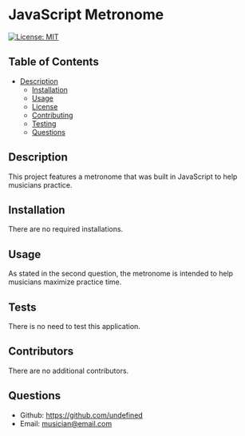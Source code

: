 # JavaScript Metronome
[![License: MIT](https://img.shields.io/badge/License-MIT-yellow.svg)](https://opensource.org/licenses/MIT)


## Table of Contents

- [Description](#description)
  - [Installation](#installation)
  - [Usage](#usage)
  - [License](#license)
  - [Contributing](#how-to-contribute)
  - [Testing](#tests)
  - [Questions](#questions)

## Description

This project features a metronome that was built in JavaScript to help musicians practice.

## Installation

There are no required installations.

## Usage 

As stated in the second question, the metronome is intended to help musicians maximize practice time.

## Tests

There is no need to test this application.

## Contributors

There are no additional contributors.

## Questions

* Github: https://github.com/undefined
* Email: musician@email.com
